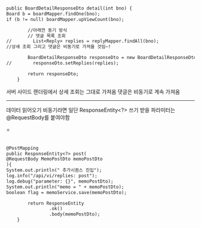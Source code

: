 
```dtd


public BoardDetailResponseDto detail(int bno) {
Board b = boardMapper.findOne(bno);
if (b != null) boardMapper.upViewCount(bno);

        //아래껀 동기 방식
        // 댓글 목록 조회
//        List<Reply> replies = replyMapper.findAll(bno);
//상세 조회 그리고 댓글은 비동기로 가져올 것임~!

        BoardDetailResponseDto responseDto = new BoardDetailResponseDto(b);
//        responseDto.setReplies(replies);

        return responseDto;
    }

```
서버 사이드 랜더링에서 상세 조회는 그대로 가져옴
댓글은 비동기로 계속 가져옴

---
데이터 읽어오기
비동기라면 
일단 
ResponseEntity<?> 쓰기
받을 파라미터는 @RequestBody를 붙여야함

⭐️
```dtd

@PostMapping
public ResponseEntity<?> post(
@RequestBody MemoPostDto memoPostDto
){
System.out.println(" 추가시퀀스 진입");
log.info("/api/vi/replies: post");
log.debug("parameter: {}", memoPostDto);
System.out.println("memo = " + memoPostDto);
boolean flag = memoService.save(memoPostDto);

        return ResponseEntity
                .ok()
                .body(memoPostDto);
    }

```